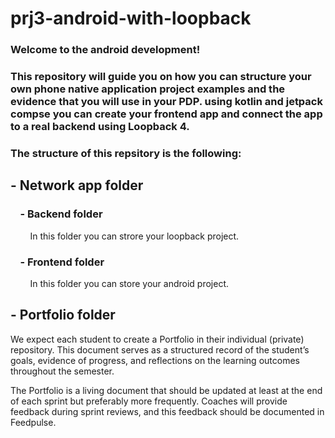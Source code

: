 # prj3-android-with-loopback

### Welcome to the android development!

### This repository will guide you on how you can structure your own phone native application project examples and the evidence that you will use in your PDP. using kotlin and jetpack compse you can create your frontend app and connect the app to a real backend using Loopback 4. 
### The structure of this repsitory is the following:

## - Network app folder

### &nbsp;&nbsp;&nbsp;&nbsp;- Backend folder
&nbsp;&nbsp;&nbsp;&nbsp;&nbsp;&nbsp;&nbsp; In this folder you can strore your loopback project.

### &nbsp;&nbsp;&nbsp;&nbsp;- Frontend folder

&nbsp;&nbsp;&nbsp;&nbsp;&nbsp;&nbsp;&nbsp; In this folder you can store your android project.

## - Portfolio folder

We expect each student to create a Portfolio in their individual (private) repository. This document serves as a structured record of the student’s goals, evidence of progress, and reflections on the learning outcomes throughout the semester.

The Portfolio is a living document that should be updated at least at the end of each sprint but preferably more frequently. Coaches will provide feedback during sprint reviews, and this feedback should be documented in Feedpulse.